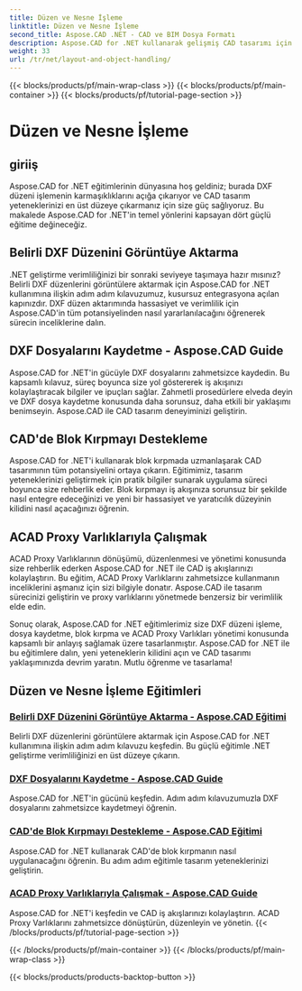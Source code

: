 ```yaml
---
title: Düzen ve Nesne İşleme
linktitle: Düzen ve Nesne İşleme
second_title: Aspose.CAD .NET - CAD ve BIM Dosya Formatı
description: Aspose.CAD for .NET kullanarak gelişmiş CAD tasarımı için DXF düzenini dışa aktarma, dosya kaydetme, blok kırpma ve ACAD Proxy Varlıklarında zahmetsizce ustalaşın.
weight: 33
url: /tr/net/layout-and-object-handling/
---
```


{{< blocks/products/pf/main-wrap-class >}}
{{< blocks/products/pf/main-container >}}
{{< blocks/products/pf/tutorial-page-section >}}

# Düzen ve Nesne İşleme


## giriiş

Aspose.CAD for .NET eğitimlerinin dünyasına hoş geldiniz; burada DXF düzeni işlemenin karmaşıklıklarını açığa çıkarıyor ve CAD tasarım yeteneklerinizi en üst düzeye çıkarmanız için size güç sağlıyoruz. Bu makalede Aspose.CAD for .NET'in temel yönlerini kapsayan dört güçlü eğitime değineceğiz.

 ## Belirli DXF Düzenini Görüntüye Aktarma

.NET geliştirme verimliliğinizi bir sonraki seviyeye taşımaya hazır mısınız? Belirli DXF düzenlerini görüntülere aktarmak için Aspose.CAD for .NET kullanımına ilişkin adım adım kılavuzumuz, kusursuz entegrasyona açılan kapınızdır. DXF düzen aktarımında hassasiyet ve verimlilik için Aspose.CAD'in tüm potansiyelinden nasıl yararlanılacağını öğrenerek sürecin inceliklerine dalın.

 ## DXF Dosyalarını Kaydetme - Aspose.CAD Guide

Aspose.CAD for .NET'in gücüyle DXF dosyalarını zahmetsizce kaydedin. Bu kapsamlı kılavuz, süreç boyunca size yol göstererek iş akışınızı kolaylaştıracak bilgiler ve ipuçları sağlar. Zahmetli prosedürlere elveda deyin ve DXF dosya kaydetme konusunda daha sorunsuz, daha etkili bir yaklaşımı benimseyin. Aspose.CAD ile CAD tasarım deneyiminizi geliştirin.

 ## CAD'de Blok Kırpmayı Destekleme

Aspose.CAD for .NET'i kullanarak blok kırpmada uzmanlaşarak CAD tasarımının tüm potansiyelini ortaya çıkarın. Eğitimimiz, tasarım yeteneklerinizi geliştirmek için pratik bilgiler sunarak uygulama süreci boyunca size rehberlik eder. Blok kırpmayı iş akışınıza sorunsuz bir şekilde nasıl entegre edeceğinizi ve yeni bir hassasiyet ve yaratıcılık düzeyinin kilidini nasıl açacağınızı öğrenin.

 ## ACAD Proxy Varlıklarıyla Çalışmak

ACAD Proxy Varlıklarının dönüşümü, düzenlenmesi ve yönetimi konusunda size rehberlik ederken Aspose.CAD for .NET ile CAD iş akışlarınızı kolaylaştırın. Bu eğitim, ACAD Proxy Varlıklarını zahmetsizce kullanmanın inceliklerini aşmanız için sizi bilgiyle donatır. Aspose.CAD ile tasarım sürecinizi geliştirin ve proxy varlıklarını yönetmede benzersiz bir verimlilik elde edin.

Sonuç olarak, Aspose.CAD for .NET eğitimlerimiz size DXF düzeni işleme, dosya kaydetme, blok kırpma ve ACAD Proxy Varlıkları yönetimi konusunda kapsamlı bir anlayış sağlamak üzere tasarlanmıştır. Aspose.CAD for .NET ile bu eğitimlere dalın, yeni yeteneklerin kilidini açın ve CAD tasarımı yaklaşımınızda devrim yaratın. Mutlu öğrenme ve tasarlama!
## Düzen ve Nesne İşleme Eğitimleri
### [Belirli DXF Düzenini Görüntüye Aktarma - Aspose.CAD Eğitimi](./exporting-specific-dxf-layout-to-image/)
Belirli DXF düzenlerini görüntülere aktarmak için Aspose.CAD for .NET kullanımına ilişkin adım adım kılavuzu keşfedin. Bu güçlü eğitimle .NET geliştirme verimliliğinizi en üst düzeye çıkarın.
### [DXF Dosyalarını Kaydetme - Aspose.CAD Guide](./saving-dxf-files/)
Aspose.CAD for .NET'in gücünü keşfedin. Adım adım kılavuzumuzla DXF dosyalarını zahmetsizce kaydetmeyi öğrenin.
### [CAD'de Blok Kırpmayı Destekleme - Aspose.CAD Eğitimi](./supporting-block-clipping-in-cad/)
Aspose.CAD for .NET kullanarak CAD'de blok kırpmanın nasıl uygulanacağını öğrenin. Bu adım adım eğitimle tasarım yeteneklerinizi geliştirin.
### [ACAD Proxy Varlıklarıyla Çalışmak - Aspose.CAD Guide](./working-with-acad-proxy-entities/)
Aspose.CAD for .NET'i keşfedin ve CAD iş akışlarınızı kolaylaştırın. ACAD Proxy Varlıklarını zahmetsizce dönüştürün, düzenleyin ve yönetin.
{{< /blocks/products/pf/tutorial-page-section >}}

{{< /blocks/products/pf/main-container >}}
{{< /blocks/products/pf/main-wrap-class >}}

{{< blocks/products/products-backtop-button >}}
